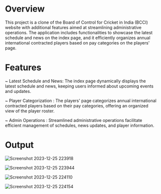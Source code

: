 # Overview

This project is a clone of the Board of Control for Cricket in India (BCCI) website with additional features aimed at streamlining administrative operations. The application includes functionalities to showcase the latest schedule and news on the index page, and it efficiently organizes annual international contracted players based on pay categories on the players' page.

# Features
~ Latest Schedule and News: The index page dynamically displays the latest schedule and news, keeping users informed about upcoming events and updates.

~ Player Categorization : The players' page categorizes annual international contracted players based on their pay categories, offering an organized view of the player roster.

~ Admin Operations : Streamlined administrative operations facilitate efficient management of schedules, news updates, and player information.

# Output 
![Screenshot 2023-12-25 223918](https://github.com/prathmesh2121/BCCI_CLONE/assets/100065581/878ad5a0-9e95-48e7-bc5c-431e8bb8d320)

![Screenshot 2023-12-25 223944](https://github.com/prathmesh2121/BCCI_CLONE/assets/100065581/bf589ea1-1db0-44cd-a53c-97e1c0d1aa16)

![Screenshot 2023-12-25 224110](https://github.com/prathmesh2121/BCCI_CLONE/assets/100065581/fd6201d7-1bb5-4f21-86d3-9c54887cf417)

![Screenshot 2023-12-25 224154](https://github.com/prathmesh2121/BCCI_CLONE/assets/100065581/8a2c5d47-9ff6-4e41-a2b4-441b06cc44d8)






